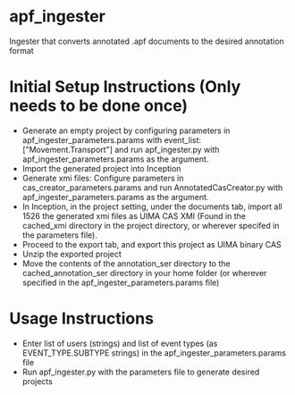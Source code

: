 # apf_ingester
Ingester that converts annotated .apf documents to the desired annotation format

# Initial Setup Instructions (Only needs to be done once)
- Generate an empty project by configuring parameters in apf_ingester_parameters.params with
event_list: ["Movement.Transport"]
and run apf_ingester.py with apf_ingester_parameters.params as the argument.
- Import the generated project into Inception
- Generate xmi files: Configure parameters in cas_creator_parameters.params and run AnnotatedCasCreator.py with apf_ingester_parameters.params as the argument.
- In Inception, in the project setting, under the documents tab, import all 1526 the generated xmi files as UIMA CAS XMI (Found in the cached_xmi directory in the project directory, or wherever specifed in the parameters file).
- Proceed to the export tab, and export this project as UIMA binary CAS
- Unzip the exported project
- Move the contents of the annotation_ser directory to the cached_annotation_ser directory in your home folder (or wherever specified in the apf_ingester_parameters.params file)

# Usage Instructions
- Enter list of users (strings) and list of event types (as EVENT_TYPE.SUBTYPE strings) in the apf_ingester_parameters.params file
- Run apf_ingester.py with the parameters file to generate desired projects